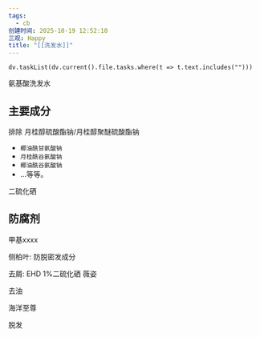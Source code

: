 ```yaml
---
tags:
  - cb
创建时间: 2025-10-19 12:52:10
三观: Happy
title: "[[洗发水]]"
---
```








```dataviewjs
dv.taskList(dv.current().file.tasks.where(t => t.text.includes("")))
```


氨基酸洗发水

## 主要成分
排除
月桂醇硫酸酯钠/月桂醇聚醚硫酸酯钠


- `椰油酰甘氨酸钠`
- `月桂酰谷氨酸钠`
- `椰油酰谷氨酸钠`
- …等等。


二硫化硒

 
## 防腐剂

甲基xxxx


侧柏叶: 防脱密发成分



去屑:
EHD   1%二硫化硒
薇姿 

去油

海洋至尊 

脱发

